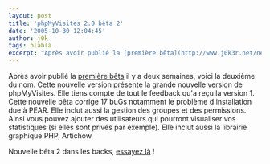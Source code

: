 ```yaml
---
layout: post
title: 'phpMyVisites 2.0 bêta 2'
date: '2005-10-30 12:04:45'
author: j0k
tags: blabla
excerpt: "Après avoir publié la [première bêta](http://www.j0k3r.net/news-phpmyvisites-2-0-beta1-743.html) il y a deux semaines, voici la deuxième du nom. Cette nouvelle version présente la grande nouvelle version de phpMyVisites. Elle tiens compte de tout le feedback qu'a reçu la version 1.     \nCette nouvelle bêta corrige 17 buGs notamment le problème      …"
---
```


Après avoir publié la [première bêta](http://www.j0k3r.net/news-phpmyvisites-2-0-beta1-743.html) il y a deux semaines, voici la deuxième du nom. Cette nouvelle version présente la grande nouvelle version de phpMyVisites. Elle tiens compte de tout le feedback qu'a reçu la version 1.
Cette nouvelle bêta corrige 17 buGs notamment le problème d'installation due à PEAR. Elle inclut aussi la gestion des groupes et des permissions. Ainsi vous pouvez ajouter des utilisateurs qui pourront visualiser vos statistiques (si elles sont privés par exemple). Elle inclut aussi la librairie graphique PHP, Artichow.

Nouvelle bêta 2 dans les backs, [essayez là](http://www.phpmyvisites.net/index.php?part=download&amp;&amp;nid=2lg=fr) !
